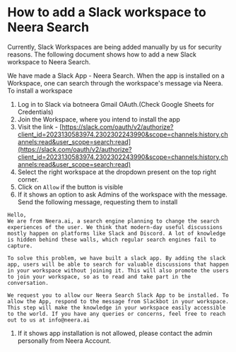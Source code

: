 # How to add a Slack workspace to Neera Search

Currently, Slack Workspaces are being added manually by us for security reasons. The following document shows how to add a new Slack workspace to Neera Search.

We have made a Slack App - Neera Search. When the app is installed on a Workspace, one can search through the workspace's message via Neera. To install a workspace

1. Log in to Slack via botneera Gmail OAuth.(Check Google Sheets for Credentials)
2. Join the Workspace, where you intend to install the app
3. Visit the link - [https://slack.com/oauth/v2/authorize?client_id=2023130583974.2302302243990&scope=channels:history,channels:read&user_scope=search:read](https://slack.com/oauth/v2/authorize?client_id=2023130583974.2302302243990&scope=channels:history,channels:read&user_scope=search:read)
4. Select the right workspace at the dropdown present on the top right corner.
5. Click on `Allow` if the button is visible
6. If it shows an option to ask Admins of the workspace with the message. Send the following message, requesting them to install

```
Hello,
We are from Neera.ai, a search engine planning to change the search experiences of the user. We think that modern-day useful discussions mostly happen on platforms like Slack and Discord. A lot of knowledge is hidden behind these walls, which regular search engines fail to capture.

To solve this problem, we have built a slack app. By adding the slack app, users will be able to search for valuable discussions that happen in your workspace without joining it. This will also promote the users to join your workspace, so as to read and take part in the conversation.

We request you to allow our Neera Search Slack App to be installed. To allow the App, respond to the message from Slackbot in your workspace. This step will make the knowledge in your workspace easily accessible to the world. If you have any queries or concerns, feel free to reach out to us at info@neera.ai
```

1. If it shows app installation is not allowed, please contact the admin personally from Neera Account.
